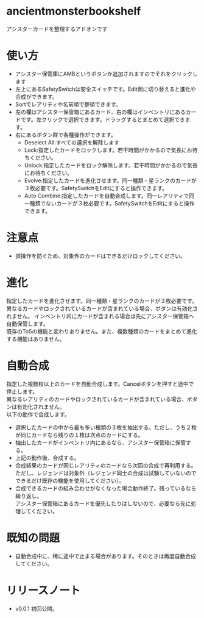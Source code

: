 # ancientmonsterbookshelf
アシスターカードを整理するアドオンです
# 使い方
- アシスター保管庫にAMBというボタンか追加されますのでそれをクリックします
- 左上にあるSafetySwitchは安全スイッチです。Edit側に切り替えると進化や合成ができます。
- Sortでレアリティや名前順で整頓できます。
- 左の欄はアシスター保管箱にあるカード、右の欄はインベントリにあるカードです。左クリックで選択できます。ドラッグするとまとめて選択できます。
- 右にあるボタン群で各種操作ができます。
    - Deselect All:すべての選択を解除します
    - Lock:指定したカードをロックします。若干時間がかかるので気長にお待ちください。
    - Unlock:指定したカードをロック解除します。若干時間がかかるので気長にお待ちください。
    - Evolve:指定したカードを進化させます。同一種類・星ランクのカードが３枚必要です。SafetySwitchをEditにすると操作できます。
    - Auto Combine:指定したカードを自動合成します。同一レアリティで同一種類でないカードが３枚必要です。SafetySwitchをEditにすると操作できます。
# 注意点
* 誤操作を防ぐため、対象外のカードはできるだけロックしてください。

# 進化
指定したカードを進化させます。同一種類・星ランクのカードが３枚必要です。    
異なるカードやロックされているカードが含まれている場合、ボタンは有効化されません。
インベントリ内にカードが含まれる場合は先にアシスター保管箱へ自動保管します。  
既存のToSの機能と変わりありません。また、複数種類のカードをまとめて進化する機能はありません。
# 自動合成
指定した複数枚以上のカードを自動合成します。Cancelボタンを押すと途中で停止します。   
異なるレアリティのカードやロックされているカードが含まれている場合、ボタンは有効化されません。   
以下の動作で合成します。  
- 選択したカードの中から最も多い種類の３枚を抽出する。ただし、うち２枚が同じカードなら残りの１枚は次点のカードにする。
- 抽出したカードがインベントリ内にあるなら、アシスター保管箱に保管する。
- 上記の動作後、合成する。
- 合成結果のカードが同じレアリティのカードなら次回の合成で再利用する。
  ただし、レジェンドは対象外（レジェンド同士の合成は試験していないのでできるだけ既存の機能を使用してください）。
- 合成できるカードの組み合わせがなくなった場合動作終了。残っているなら繰り返し。  
アシスター保管箱にあるカードを優先したりはしないので、必要なら先に処理してください。
# 既知の問題
* 自動合成中に、稀に途中で止まる場合があります。そのときは再度自動合成してください。

# リリースノート
* v0.0.1
初回公開。